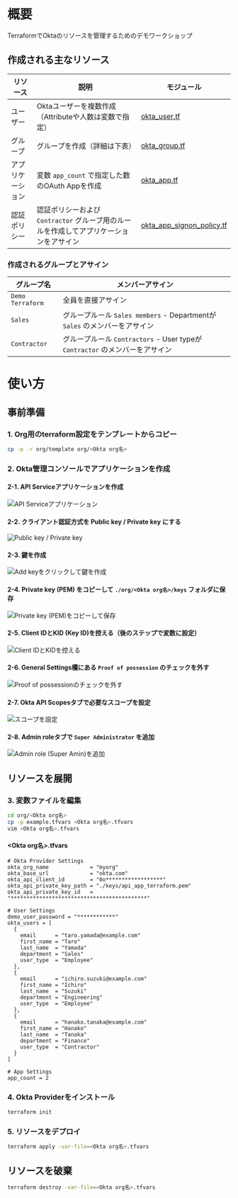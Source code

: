 # 概要

TerraformでOktaのリソースを管理するためのデモワークショップ

## 作成される主なリソース

| リソース | 説明 | モジュール |
| --- | --- | --- |
| ユーザー | Oktaユーザーを複数作成（Attributeや人数は変数で指定） | [okta_user.tf](modules/okta_user.tf) |
| グループ | グループを作成（詳細は下表） | [okta_group.tf](modules/okta_group.tf) |
| アプリケーション | 変数 `app_count` で指定した数のOAuth Appを作成 | [okta_app.tf](modules/okta_app.tf) |
| 認証ポリシー | 認証ポリシーおよび `Contractor` グループ用のルールを作成してアプリケーションをアサイン | [okta_app_signon_policy.tf](modules/okta_app_signon_policy.tf) |

### 作成されるグループとアサイン

| グループ名 | メンバーアサイン |
| --- | --- |
| `Demo Terraform` | 全員を直接アサイン |
| `Sales` | グループルール `Sales members` - Departmentが `Sales` のメンバーをアサイン |
| `Contractor` | グループルール `Contractors` - User typeが `Contractor` のメンバーをアサイン |

# 使い方

## 事前準備

### 1. Org用のterraform設定をテンプレートからコピー

```bash
cp -p -r org/template org/<Okta org名>
```

### 2. Okta管理コンソールでアプリケーションを作成

#### 2-1. API Serviceアプリケーションを作成

![API Serviceアプリケーション](../images/okta_create_api_service_app.png)

#### 2-2. クライアント認証方式を Public key / Private key にする

![Public key / Private key](../images/okta_api_service_app_settings_1.png)

#### 2-3. 鍵を作成

![Add keyをクリックして鍵を作成](../images/okta_api_service_app_settings_2.png)

#### 2-4. Private key (PEM) をコピーして `./org/<Okta org名>/keys` フォルダに保存

![Private key (PEM)をコピーして保存](../images/okta_api_service_app_settings_3.png)

#### 2-5. Client IDとKID (Key ID)を控える（後のステップで変数に設定）

![Client IDとKIDを控える](../images/okta_api_service_app_settings_4.png)

#### 2-6. General Settings欄にある `Proof of possession` のチェックを外す

![Proof of possessionのチェックを外す](../images/okta_api_service_app_settings_5.png)

#### 2-7. Okta API Scopesタブで必要なスコープを設定

![スコープを設定](../images/okta_api_service_app_settings_6.png)

#### 2-8. Admin roleタブで `Super Administrator` を追加

![Admin role (Super Amin)を追加](../images/okta_api_service_app_settings_7.png)

## リソースを展開

### 3. 変数ファイルを編集

```bash
cd org/<Okta org名>
cp -p example.tfvars <Okta org名>.tfvars
vim <Okta org名>.tfvars
```

#### <Okta org名>.tfvars

```hcl
# Okta Provider Settings
okta_org_name             = "myorg"
okta_base_url             = "okta.com"
okta_api_client_id        = "0o******************"
okta_api_private_key_path = "./keys/api_app_terraform.pem"
okta_api_private_key_id   = "*******************************************"

# User Settings
demo_user_password = "************"
okta_users = [
  {
    email      = "taro.yamada@example.com"
    first_name = "Taro"
    last_name  = "Yamada"
    department = "Sales"
    user_type  = "Employee"
  },
  {
    email      = "ichiro.suzuki@example.com"
    first_name = "Ichiro"
    last_name  = "Suzuki"
    department = "Engineering"
    user_type  = "Employee"
  },
  {
    email      = "hanako.tanaka@example.com"
    first_name = "Hanako"
    last_name  = "Tanaka"
    department = "Finance"
    user_type  = "Contractor"
  }
]

# App Settings
app_count = 2
```

### 4. Okta Providerをインストール

```bash
terraform init
```

### 5. リソースをデプロイ

```bash
terraform apply -var-file=<Okta org名>.tfvars
```

## リソースを破棄

```bash
terraform destroy -var-file=<Okta org名>.tfvars
```
